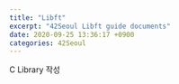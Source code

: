 ```yaml
---
title: "Libft"
excerpt: "42Seoul Libft guide documents"
date: 2020-09-25 13:36:17 +0900
categories: 42Seoul
---
```


C Library 작성